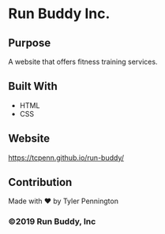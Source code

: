 # Run Buddy Inc.

## Purpose
A website that offers fitness training services.

## Built With
* HTML
* CSS

## Website
https://tcpenn.github.io/run-buddy/

## Contribution
Made with ❤️ by Tyler Pennington

### ©️2019 Run Buddy, Inc 
